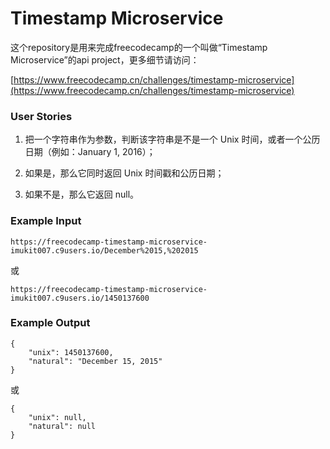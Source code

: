 # Timestamp Microservice

这个repository是用来完成freecodecamp的一个叫做“Timestamp Microservice”的api project，更多细节请访问：

[https://www.freecodecamp.cn/challenges/timestamp-microservice](https://www.freecodecamp.cn/challenges/timestamp-microservice)

### User Stories

1. 把一个字符串作为参数，判断该字符串是不是一个 Unix 时间，或者一个公历日期（例如：January 1, 2016）；

2. 如果是，那么它同时返回 Unix 时间戳和公历日期；

3. 如果不是，那么它返回 null。

### Example Input

    https://freecodecamp-timestamp-microservice-imukit007.c9users.io/December%2015,%202015
    
或

    https://freecodecamp-timestamp-microservice-imukit007.c9users.io/1450137600

### Example Output

    { 
        "unix": 1450137600, 
        "natural": "December 15, 2015" 
    }

或

    { 
        "unix": null, 
        "natural": null 
    }